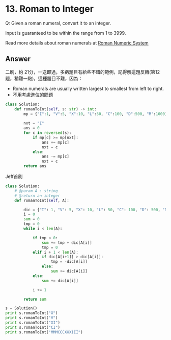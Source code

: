 # 13. Roman to Integer
Q: Given a roman numeral, convert it to an integer.

Input is guaranteed to be within the range from 1 to 3999.

Read more details about roman numerals at [Roman Numeric System](https://zh.wikipedia.org/zh-tw/%E7%BD%97%E9%A9%AC%E6%95%B0%E5%AD%97)

## Answer
二刷，約 21分，一送即過，多虧題目有給些不錯的範例，記得解這題反轉(第12題，稍難一點)，這種題目不難，因為：
* Roman numerals are usually written largest to smallest from left to right. 
* 不用考慮進位的問題

```python 3
class Solution:
    def romanToInt(self, s: str) -> int:
        mp = {"I":1, "V":5, "X":10, "L":50, "C":100, "D":500, "M":1000}
        
        nxt = "I"
        ans = 0
        for c in reversed(s):
            if mp[c] >= mp[nxt]:
                ans += mp[c]
                nxt = c
            else:
                ans -= mp[c]
                nxt = c
        return ans
```

Jeff首刷
```python
class Solution:
    # @param A : string
    # @return an integer
    def romanToInt(self, A):

        dic = {"I": 1, "V": 5, "X": 10, "L": 50, "C": 100, "D": 500, "M": 1000}
        i = 0
        sum = 0
        tmp = 0
        while i < len(A):            

            if tmp < 0:
                sum += tmp + dic[A[i]]
                tmp = 0
            elif i + 1 < len(A):
                if dic[A[i+1]] > dic[A[i]]:
                    tmp = -dic[A[i]]
                else:
                    sum += dic[A[i]]
            else:
                sum += dic[A[i]]

            i += 1

        return sum

s = Solution()
print s.romanToInt("X")
print s.romanToInt("V")
print s.romanToInt("XI")
print s.romanToInt("CI")
print s.romanToInt("MMMCCCXXXIII")
```